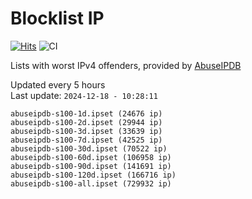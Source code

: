# Blocklist IP

[![Hits](https://hits.seeyoufarm.com/api/count/incr/badge.svg?url=https%3A%2F%2Fgithub.com%2Fborestad%2Fblocklist-ip%2F&count_bg=%2379C83D&title_bg=%23555555&icon=&icon_color=%23E7E7E7&title=hits&edge_flat=false)](https://hits.seeyoufarm.com)  ![CI](https://img.shields.io/github/workflow/status/borestad/blocklist-ip/CI?style=flat-square)

Lists with worst IPv4 offenders, provided by [AbuseIPDB](https://www.abuseipdb.com/)

<!-- FOOTER-PLACEHOLDER -->
Updated every 5 hours<br>
Last update: `2024-12-18 - 10:28:11`
```
abuseipdb-s100-1d.ipset (24676 ip)
abuseipdb-s100-2d.ipset (29944 ip)
abuseipdb-s100-3d.ipset (33639 ip)
abuseipdb-s100-7d.ipset (42525 ip)
abuseipdb-s100-30d.ipset (70522 ip)
abuseipdb-s100-60d.ipset (106958 ip)
abuseipdb-s100-90d.ipset (141691 ip)
abuseipdb-s100-120d.ipset (166716 ip)
abuseipdb-s100-all.ipset (729932 ip)
```
